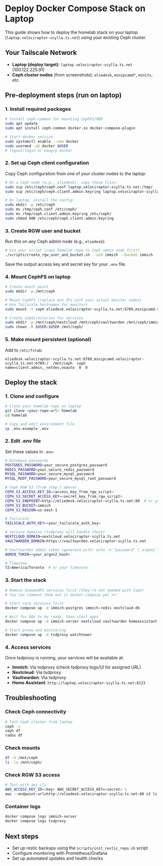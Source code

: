 # Deploy Docker Compose Stack on Laptop

This guide shows how to deploy the homelab stack on your laptop (`laptop.velociraptor-scylla.ts.net`) using your existing Ceph cluster.

## Your Tailscale Network
- **Laptop (deploy target)**: `laptop.velociraptor-scylla.ts.net` (100.122.225.91)
- **Ceph cluster nodes** (from screenshots): `eliedesk`, `minipcamd*`, `minitx`, etc.

## Pre-deployment steps (run on laptop)

### 1. Install required packages
```bash
# Install ceph-common for mounting CephFS/RBD
sudo apt update
sudo apt install ceph-common docker.io docker-compose-plugin

# Start docker service
sudo systemctl enable --now docker
sudo usermod -aG docker $USER
# logout/login or newgrp docker
```

### 2. Set up Ceph client configuration
Copy Ceph configuration from one of your cluster nodes to the laptop:

```bash
# On a Ceph node (e.g., eliedesk), copy these files:
sudo scp /etc/ceph/ceph.conf laptop.velociraptor-scylla.ts.net:/tmp/
sudo scp /etc/ceph/ceph.client.admin.keyring laptop.velociraptor-scylla.ts.net:/tmp/

# On laptop, install the config:
sudo mkdir -p /etc/ceph
sudo mv /tmp/ceph.conf /etc/ceph/
sudo mv /tmp/ceph.client.admin.keyring /etc/ceph/
sudo chmod 600 /etc/ceph/ceph.client.admin.keyring
```

### 3. Create RGW user and bucket
Run this on any Ceph admin node (e.g., `eliedesk`):

```bash
# Use your script (copy homelab repo to Ceph admin node first)
./scripts/create_rgw_user_and_bucket.sh --uid immich --bucket immich
```

Save the output access key and secret key for your `.env` file.

### 4. Mount CephFS on laptop
```bash
# Create mount point
sudo mkdir -p /mnt/ceph

# Mount CephFS (replace mon IPs with your actual monitor nodes)
# Use Tailscale hostnames for monitors
sudo mount -t ceph eliedesk.velociraptor-scylla.ts.net:6789,minipcamd.velociraptor-scylla.ts.net:6789:/ /mnt/ceph -o name=client.admin,_netdev

# Create subdirectories for services
sudo mkdir -p /mnt/ceph/nextcloud /mnt/ceph/vaultwarden /mnt/ceph/immich
sudo chown -R $USER:$USER /mnt/ceph/
```

### 5. Make mount persistent (optional)
Add to `/etc/fstab`:
```
eliedesk.velociraptor-scylla.ts.net:6789,minipcamd.velociraptor-scylla.ts.net:6789:/  /mnt/ceph  ceph  name=client.admin,_netdev,noauto  0  0
```

## Deploy the stack

### 1. Clone and configure
```bash
# Clone your homelab repo on laptop
git clone <your-repo-url> homelab
cd homelab

# Copy and edit environment file
cp .env.example .env
```

### 2. Edit .env file
Set these values in `.env`:
```bash
# Database passwords
POSTGRES_PASSWORD=your_secure_postgres_password
REDIS_PASSWORD=your_secure_redis_password
MYSQL_PASSWORD=your_secure_mysql_password
MYSQL_ROOT_PASSWORD=your_secure_mysql_root_password

# Ceph RGW S3 (from step 3 above)
CEPH_S3_ACCESS_KEY_ID=<access_key_from_rgw_script>
CEPH_S3_SECRET_ACCESS_KEY=<secret_key_from_rgw_script>
CEPH_S3_ENDPOINT=http://eliedesk.velociraptor-scylla.ts.net:80  # or your RGW endpoint
CEPH_S3_BUCKET=immich
CEPH_S3_REGION=us-east-1

# Tailscale
TAILSCALE_AUTH_KEY=<your_tailscale_auth_key>

# Service domains (tsdproxy will handle these)
NEXTCLOUD_DOMAIN=nextcloud.velociraptor-scylla.ts.net
VAULTWARDEN_DOMAIN=https://vaultwarden.velociraptor-scylla.ts.net

# Vaultwarden admin token (generate with: echo -n "password" | argon2 "$(openssl rand -base64 32)" -e -id -k 65536 -t 3 -p 4)
ADMIN_TOKEN=<your_argon2_hash>

# Timezone
TZ=America/Toronto  # or your timezone
```

### 3. Start the stack
```bash
# Remove SeaweedFS services first (they're not needed with Ceph)
# You can comment them out in docker-compose.yml or:

# Start core services first
docker compose up -d immich-postgres immich-redis nextcloud-db

# Wait for DBs to be ready, then start apps
docker compose up -d immich-server nextcloud vaultwarden homeassistant

# Start proxy and monitoring
docker compose up -d tsdproxy watchtower
```

### 4. Access services
Once tsdproxy is running, your services will be available at:
- **Immich**: Via tsdproxy (check tsdproxy logs/UI for assigned URL)
- **Nextcloud**: Via tsdproxy 
- **Vaultwarden**: Via tsdproxy
- **Home Assistant**: `http://laptop.velociraptor-scylla.ts.net:8123`

## Troubleshooting

### Check Ceph connectivity
```bash
# Test Ceph cluster from laptop
ceph -s
ceph df
rados df
```

### Check mounts
```bash
df -h /mnt/ceph
ls -la /mnt/ceph/
```

### Check RGW S3 access
```bash
# Test with aws cli
AWS_ACCESS_KEY_ID=<key> AWS_SECRET_ACCESS_KEY=<secret> \
aws --endpoint-url=http://eliedesk.velociraptor-scylla.ts.net:80 s3 ls
```

### Container logs
```bash
docker compose logs immich-server
docker compose logs tsdproxy
```

## Next steps
- Set up restic backups using the `scripts/init_restic_repo.sh` script
- Configure monitoring with Prometheus/Grafana
- Set up automated updates and health checks
